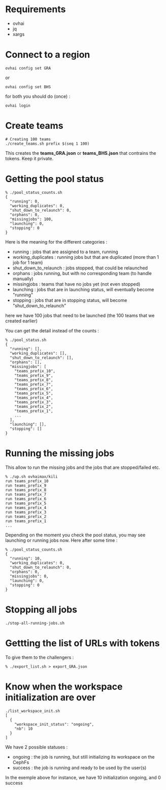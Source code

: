 # Requirements

- ovhai
- jq
- xargs

# Connect to a region

```
ovhai config set GRA
```

or 

```
ovhai config set BHS
````

for both you should do (once) : 

```
ovhai login
````

# Create teams

````
# Creating 100 teams
./create_teams.sh prefix $(seq 1 100)
````

This creates the **teams_GRA.json** or **teams_BHS.json** that contrains the tokens. Keep it private.

# Getting the pool status 

````
% ./pool_status_counts.sh 
{
  "running": 0,
  "working_duplicates": 0,
  "shut_down_to_relaunch": 0,
  "orphans": 0,
  "missingjobs": 100,
  "launching": 0,
  "stopping": 0
}
````

Here is the meaning for the different categories : 
- running : jobs that are assigned to a team, running
- working_duplicates : running jobs but that are duplicated (more than 1 job for 1 team)
- shut_down_to_relaunch : jobs stopped, that could be relaunched
- orphans : jobs running, but with no corresponding team (to handle manually)
- missingjobs : teams that have no jobs yet (not even stopped)
- launching : jobs that are in launching status, will eventually become "running"
- stopping : jobs that are in stopping status, will become "shut_down_to_relaunch" 

here we have 100 jobs that need to be launched (the 100 teams that we created earlier)

You can get the detail instead of the counts : 

```
% ./pool_status.sh
{
  "running": [],
  "working_duplicates": [],
  "shut_down_to_relaunch": [],
  "orphans": [],
  "missingjobs": [
    "teams_prefix_10",
    "teams_prefix_9",
    "teams_prefix_8",
    "teams_prefix_7",
    "teams_prefix_6",
    "teams_prefix_5",
    "teams_prefix_4",
    "teams_prefix_3",
    "teams_prefix_2",
    "teams_prefix_1",
    ...
  ],
  "launching": [],
  "stopping": []
}
```


# Running the missing jobs 

This allow to run the missing jobs and the jobs that are stopped/failed etc.

```
% ./up.sh ovhaimax/kili
run teams_prefix_10
run teams_prefix_9
run teams_prefix_8
run teams_prefix_7
run teams_prefix_6
run teams_prefix_5
run teams_prefix_4
run teams_prefix_3
run teams_prefix_2
run teams_prefix_1
...
```

Depending on the moment you check the pool status, you may see launching or running jobs now. Here after some time : 

```
% ./pool_status_counts.sh               
{
  "running": 10,
  "working_duplicates": 0,
  "shut_down_to_relaunch": 0,
  "orphans": 0,
  "missingjobs": 0,
  "launching": 0,
  "stopping": 0
}
````

# Stopping all jobs

```
./stop-all-running-jobs.sh 
```


# Gettting the list of URLs with tokens

To give them to the challengers : 

```
% ./export_list.sh > export_GRA.json 
```

# Know when the workspace initialization are over 


```
./list_workspace_init.sh
[
  {
    "workspace_init_status": "ongoing",
    "nb": 10
  }
]
```

We have 2 possible statuses :
- ongoing : the job is running, but still initializing its workspace on the CephFs
- success : the job is running and ready to be used by the user(s)

In the exemple above for instance, we have 10 initialization ongoing, and 0 success

